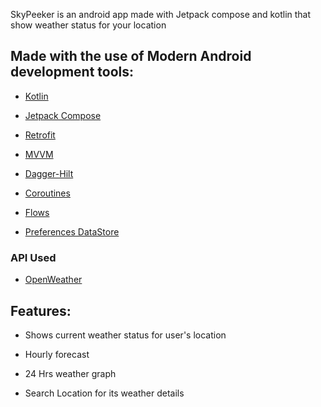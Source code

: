 SkyPeeker is an android app made with Jetpack compose and kotlin that show weather status for your location

## Made with the use of Modern Android development tools:

- [Kotlin](https://developer.android.com/kotlin)

- [Jetpack Compose](https://developer.android.com/jetpack/compose)

- [Retrofit](https://square.github.io/retrofit/)

- [MVVM](https://developer.android.com/jetpack/guide)

- [Dagger-Hilt](https://developer.android.com/training/dependency-injection/hilt-android) 

- [Coroutines](https://developer.android.com/kotlin/coroutines)

- [Flows](https://developer.android.com/kotlin/flow)

- [Preferences DataStore](https://developer.android.com/topic/libraries/architecture/datastore)

### API Used
* [OpenWeather](https://openweathermap.org/)

## Features:

- Shows current weather status for user's location

- Hourly forecast

- 24 Hrs weather graph

- Search Location for its weather details
